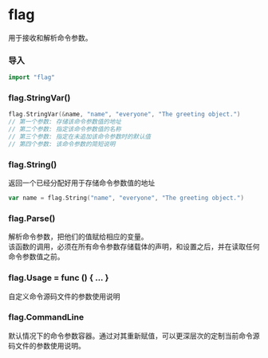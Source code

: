 # flag

用于接收和解析命令参数。


### 导入
```go
import "flag"
```


### flag.StringVar()
```go
flag.StringVar(&name, "name", "everyone", "The greeting object.")
// 第一个参数: 存储该命令参数值的地址
// 第二个参数: 指定该命令参数值的名称
// 第三个参数: 指定在未追加该命令参数时的默认值
// 第四个参数: 该命令参数的简短说明
```


### flag.String()
返回一个已经分配好用于存储命令参数值的地址
```go
var name = flag.String("name", "everyone", "The greeting object.")
```


### flag.Parse()
解析命令参数，把他们的值赋给相应的变量。  
该函数的调用，必须在所有命令参数存储载体的声明，和设置之后，并在读取任何命令参数值之前。


### flag.Usage = func () { ... }
自定义命令源码文件的参数使用说明


### flag.CommandLine
默认情况下的命令参数容器。通过对其重新赋值，可以更深层次的定制当前命令源码文件的参数使用说明。








